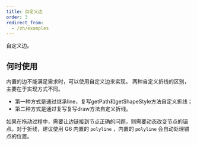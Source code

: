 ```yaml
---
title: 自定义边
order: 3
redirect_from:
  - /zh/examples
---
```


自定义边。

## 何时使用

内置的边不能满足需求时，可以使用自定义边来实现。
两种自定义折线的区别，主要在于实现方式不同。
- 第一种方式是通过继承line，复写getPath和getShapeStyle方法自定义折线；
- 第二种方式是通过复写复写draw方法自定义折线。

如果在拖动过程中，需要让边链接到节点正确的问题，则需要动态改变节点的锚点。对于折线，建议使用 G6 内置的 `polyline` ，内置的 `polyline` 会自动处理锚点的位置。